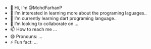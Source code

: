 - 👋 Hi, I’m @MohdFarhanP
- 👀 I’m interested in learning more about the programing laguages..
- 🌱 I’m currently learning dart programing language..
- 💞️ I’m looking to collaborate on ...
- 📫 How to reach me ...
- 😄 Pronouns: ...
- ⚡ Fun fact: ...

<!---
MohdFarhanP/MohdFarhanP is a ✨ special ✨ repository because its `README.md` (this file) appears on your GitHub profile.
You can click the Preview link to take a look at your changes.
--->
